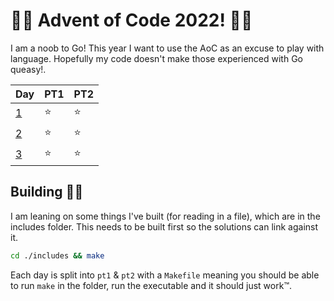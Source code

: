 # 🎄🎁 Advent of Code 2022! 🎁🎄
I am a noob to Go! This year I want to use the AoC as an excuse to play with language. Hopefully my code doesn't make those experienced with Go queasy!.

| Day | PT1 | PT2 |
| --- | ---- | ---- |
| [1](https://adventofcode.com/2022/day/1) | ⭐️ | ⭐️ |
| [2](https://adventofcode.com/2022/day/2) | ⭐️ | ⭐️ |
| [3](https://adventofcode.com/2022/day/3) | ⭐️ | ⭐️ |

## Building 🎅🏻
I am leaning on some things I've built (for reading in a file), which are in the includes folder. This needs to be built first so the solutions can link against it.
```bash
cd ./includes && make
```

Each day is split into `pt1` & `pt2` with a `Makefile` meaning you should be able to run `make` in the folder, run the executable and it should just work™️.
